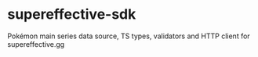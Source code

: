 # supereffective-sdk

Pokémon main series data source, TS types, validators and HTTP client for supereffective.gg
